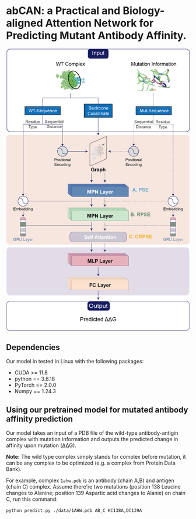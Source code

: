 # abCAN: a Practical and Biology-aligned Attention Network for Predicting Mutant Antibody Affinity.
![image](https://github.com/ChenGong57/abCAN/blob/main/data/architecture.png)
## Dependencies
Our model in tested in Linux with the following packages:
- CUDA >= 11.8
- python == 3.8.18
- PyTorch == 2.0.0
- Numpy == 1.24.3
  
## Using our pretrained model for mutated antibody affinity prediction
Our model takes an input of a PDB file of the wild-type antibody-antigin complex with mutation information and outputs the predicted change in affinity upon mutation (ΔΔG).

**Note:** The wild type complex simply stands for complex before mutation, it can be any complex to be optimized (e.g. a complex from Protein Data Bank).

For example, complex `1ahw.pdb` is an antibody (chain A,B) and antigen (chain C) complex. Assume there're two mutations (position 138 Leucine changes to Alanine; position 139 Aspartic acid changes to Alanie) on chain C, run this command:
```
python predict.py ./data/1AHW.pdb AB_C KC138A,DC139A
